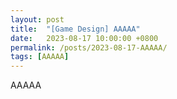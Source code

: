 ```yaml
---
layout: post
title:  "[Game Design] AAAAA"
date:   2023-08-17 10:00:00 +0800
permalink: /posts/2023-08-17-AAAAA/
tags: [AAAAA]
---
```


AAAAA